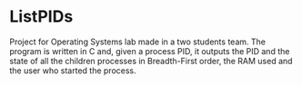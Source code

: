 # ListPIDs
 
Project for Operating Systems lab made in a two students team. The program is written in C and, given a process PID, it outputs the PID and the state of all the children processes in Breadth-First order, the RAM used and the user who started the process.
